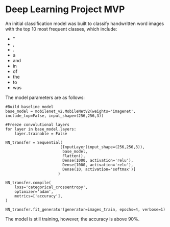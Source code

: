 # Deep Learning Project MVP

An initial classification model was built to classify handwritten word images with the top 10 most frequent classes, which include:
* "
* ,
* .	
* a	
* and
* in
* of
* the
* to
* was

The model parameters are as follows:
```
#Build baseline model
base_model = mobilenet_v2.MobileNetV2(weights='imagenet', include_top=False, input_shape=(256,256,3)) 

#Freeze convolutional layers
for layer in base_model.layers:
    layer.trainable = False  

NN_transfer = Sequential(
                        [InputLayer(input_shape=(256,256,3)),
                         base_model,
                         Flatten(),
                         Dense(1000, activation='relu'),
                         Dense(1000, activation='relu'),
                         Dense(10, activation='softmax')]
                       )

NN_transfer.compile(
    loss='categorical_crossentropy',
    optimizer='adam',
    metrics=['accuracy'],
)

NN_transfer.fit_generator(generator=images_train, epochs=4, verbose=1)
```

The model is still training, however, the accuracy is above 90%. 